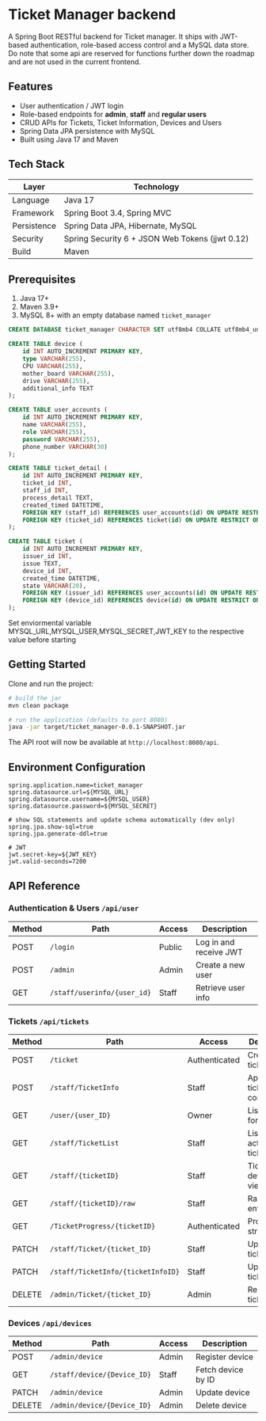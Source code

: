 # Ticket Manager backend

A Spring Boot RESTful backend for Ticket manager. It ships with JWT-based authentication, role-based access control and a MySQL data store. Do note that some api are reserved for functions further down the roadmap and are not used in the current frontend.

## Features

* User authentication / JWT login
* Role-based endpoints for **admin**, **staff** and **regular users**
* CRUD APIs for Tickets, Ticket Information, Devices and Users
* Spring Data JPA persistence with MySQL
* Built using Java 17 and Maven

## Tech Stack

| Layer | Technology |
|-------|------------|
| Language | Java 17 |
| Framework | Spring Boot 3.4, Spring MVC |
| Persistence | Spring Data JPA, Hibernate, MySQL |
| Security | Spring Security 6 + JSON Web Tokens (jjwt 0.12) |
| Build | Maven |

## Prerequisites

1. Java 17+
2. Maven 3.9+
3. MySQL 8+ with an empty database named `ticket_manager`

```sql
CREATE DATABASE ticket_manager CHARACTER SET utf8mb4 COLLATE utf8mb4_unicode_ci;

CREATE TABLE device (
    id INT AUTO_INCREMENT PRIMARY KEY,
    type VARCHAR(255),
    CPU VARCHAR(255),
    mother_board VARCHAR(255),
    drive VARCHAR(255),
    additional_info TEXT
);

CREATE TABLE user_accounts (
    id INT AUTO_INCREMENT PRIMARY KEY,
    name VARCHAR(255),
    role VARCHAR(255),
    password VARCHAR(255),
    phone_number VARCHAR(30)
);

CREATE TABLE ticket_detail (
    id INT AUTO_INCREMENT PRIMARY KEY,
    ticket_id INT,
    staff_id INT,
    process_detail TEXT,
    created_timed DATETIME,
    FOREIGN KEY (staff_id) REFERENCES user_accounts(id) ON UPDATE RESTRICT ON DELETE RESTRICT,
    FOREIGN KEY (ticket_id) REFERENCES ticket(id) ON UPDATE RESTRICT ON DELETE RESTRICT
);

CREATE TABLE ticket (
    id INT AUTO_INCREMENT PRIMARY KEY,
    issuer_id INT,
    issue TEXT,
    device_id INT,
    created_time DATETIME,
    state VARCHAR(20),
    FOREIGN KEY (issuer_id) REFERENCES user_accounts(id) ON UPDATE RESTRICT ON DELETE CASCADE,
    FOREIGN KEY (device_id) REFERENCES device(id) ON UPDATE RESTRICT ON DELETE RESTRICT
);

```

Set enviormental variable MYSQL_URL,MYSQL_USER,MYSQL_SECRET,JWT_KEY to the respective value before starting

## Getting Started

Clone and run the project:

```bash
# build the jar
mvn clean package

# run the application (defaults to port 8080)
java -jar target/ticket_manager-0.0.1-SNAPSHOT.jar
```

The API root will now be available at `http://localhost:8080/api`.

## Environment Configuration

```
spring.application.name=ticket_manager
spring.datasource.url=${MYSQL_URL}
spring.datasource.username=${MYSQL_USER}
spring.datasource.password=${MYSQL_SECRET}

# show SQL statements and update schema automatically (dev only)
spring.jpa.show-sql=true
spring.jpa.generate-ddl=true

# JWT
jwt.secret-key=${JWT_KEY}
jwt.valid-seconds=7200
```

## API Reference

### Authentication & Users  `/api/user`

| Method | Path | Access | Description |
|--------|------|--------|-------------|
| POST | `/login` | Public | Log in and receive JWT |
| POST | `/admin` | Admin | Create a new user |
| GET | `/staff/userinfo/{user_id}` | Staff | Retrieve user info |

### Tickets  `/api/tickets`

| Method | Path | Access | Description |
|--------|------|--------|-------------|
| POST | `/ticket` | Authenticated | Create ticket |
| POST | `/staff/TicketInfo` | Staff | Append ticket commentary |
| GET | `/user/{user_ID}` | Owner | List tickets for a user |
| GET | `/staff/TicketList` | Staff | List all active tickets |
| GET | `/staff/{ticketID}` | Staff | Ticket details (staff view) |
| GET | `/staff/{ticketID}/raw` | Staff | Raw ticket entity |
| GET | `/TicketProgress/{ticketID}` | Authenticated | Progress string |
| PATCH | `/staff/Ticket/{ticket_ID}` | Staff | Update a ticket |
| PATCH | `/staff/TicketInfo/{ticketInfoID}` | Staff | Update ticket info |
| DELETE | `/admin/Ticket/{ticket_ID}` | Admin | Remove ticket |

### Devices  `/api/devices`

| Method | Path | Access | Description |
|--------|------|--------|-------------|
| POST | `/admin/device` | Admin | Register device |
| GET | `/staff/device/{Device_ID}` | Staff | Fetch device by ID |
| PATCH | `/admin/device` | Admin | Update device |
| DELETE | `/admin/device/{Device_ID}` | Admin | Delete device |


